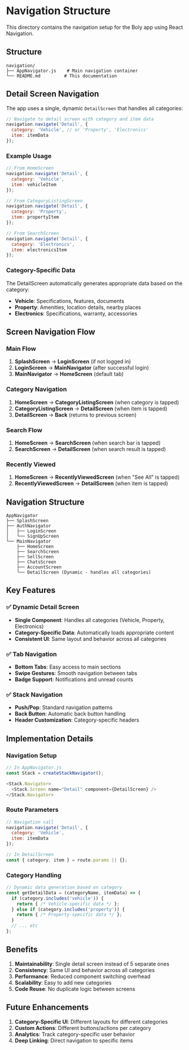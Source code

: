 # Navigation Structure

This directory contains the navigation setup for the Boly app using React Navigation.

## Structure

```
navigation/
├── AppNavigator.js    # Main navigation container
└── README.md         # This documentation
```

## Detail Screen Navigation

The app uses a single, dynamic `DetailScreen` that handles all categories:

```javascript
// Navigate to detail screen with category and item data
navigation.navigate('Detail', { 
  category: 'Vehicle', // or 'Property', 'Electronics'
  item: itemData 
});
```

### Example Usage

```javascript
// From HomeScreen
navigation.navigate('Detail', { 
  category: 'Vehicle',
  item: vehicleItem 
});

// From CategoryListingScreen
navigation.navigate('Detail', { 
  category: 'Property',
  item: propertyItem 
});

// From SearchScreen
navigation.navigate('Detail', { 
  category: 'Electronics',
  item: electronicsItem 
});
```

### Category-Specific Data

The DetailScreen automatically generates appropriate data based on the category:
- **Vehicle**: Specifications, features, documents
- **Property**: Amenities, location details, nearby places
- **Electronics**: Specifications, warranty, accessories

## Screen Navigation Flow

### Main Flow
1. **SplashScreen** → **LoginScreen** (if not logged in)
2. **LoginScreen** → **MainNavigator** (after successful login)
3. **MainNavigator** → **HomeScreen** (default tab)

### Category Navigation
1. **HomeScreen** → **CategoryListingScreen** (when category is tapped)
2. **CategoryListingScreen** → **DetailScreen** (when item is tapped)
3. **DetailScreen** → **Back** (returns to previous screen)

### Search Flow
1. **HomeScreen** → **SearchScreen** (when search bar is tapped)
2. **SearchScreen** → **DetailScreen** (when search result is tapped)

### Recently Viewed
1. **HomeScreen** → **RecentlyViewedScreen** (when "See All" is tapped)
2. **RecentlyViewedScreen** → **DetailScreen** (when item is tapped)

## Navigation Structure

```
AppNavigator
├── SplashScreen
├── AuthNavigator
│   ├── LoginScreen
│   └── SignUpScreen
└── MainNavigator
    ├── HomeScreen
    ├── SearchScreen
    ├── SellScreen
    ├── ChatsScreen
    ├── AccountScreen
    └── DetailScreen (Dynamic - handles all categories)
```

## Key Features

### ✅ **Dynamic Detail Screen**
- **Single Component**: Handles all categories (Vehicle, Property, Electronics)
- **Category-Specific Data**: Automatically loads appropriate content
- **Consistent UI**: Same layout and behavior across all categories

### ✅ Tab Navigation
- **Bottom Tabs**: Easy access to main sections
- **Swipe Gestures**: Smooth navigation between tabs
- **Badge Support**: Notifications and unread counts

### ✅ Stack Navigation
- **Push/Pop**: Standard navigation patterns
- **Back Button**: Automatic back button handling
- **Header Customization**: Category-specific headers

## Implementation Details

### Navigation Setup
```javascript
// In AppNavigator.js
const Stack = createStackNavigator();

<Stack.Navigator>
  <Stack.Screen name="Detail" component={DetailScreen} />
</Stack.Navigator>
```

### Route Parameters
```javascript
// Navigation call
navigation.navigate('Detail', { 
  category: 'Vehicle',
  item: itemData 
});

// In DetailScreen
const { category, item } = route.params || {};
```

### Category Handling
```javascript
// Dynamic data generation based on category
const getDetailData = (categoryName, itemData) => {
  if (category.includes('vehicle')) {
    return { /* Vehicle-specific data */ };
  } else if (category.includes('property')) {
    return { /* Property-specific data */ };
  }
  // ... etc
};
```

## Benefits

1. **Maintainability**: Single detail screen instead of 5 separate ones
2. **Consistency**: Same UI and behavior across all categories
3. **Performance**: Reduced component switching overhead
4. **Scalability**: Easy to add new categories
5. **Code Reuse**: No duplicate logic between screens

## Future Enhancements

1. **Category-Specific UI**: Different layouts for different categories
2. **Custom Actions**: Different buttons/actions per category
3. **Analytics**: Track category-specific user behavior
4. **Deep Linking**: Direct navigation to specific items 